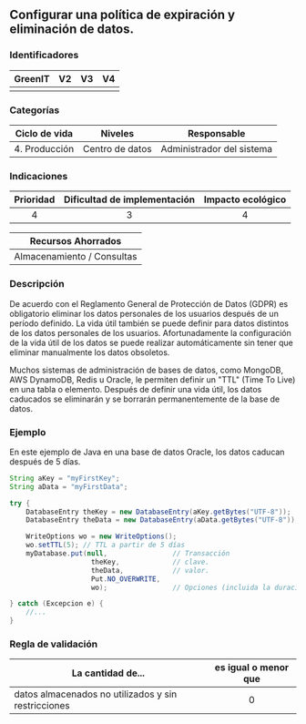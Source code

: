 ## Configurar una política de expiración y eliminación de datos.

### Identificadores

| GreenIT | V2  | V3  | V4  |
| :-----: | :-: | :-: | :-: |
|         |     |     |     |

### Categorías

| Ciclo de vida |     Niveles     |        Responsable        |
| :-----------: | :-------------: | :-----------------------: |
| 4. Producción | Centro de datos | Administrador del sistema |

### Indicaciones

| Prioridad | Dificultad de implementación | Impacto ecológico |
| :-------: | :--------------------------: | :---------------: |
|     4     |              3               |         4         |

|      Recursos Ahorrados    |
| :------------------------: |
| Almacenamiento / Consultas |

### Descripción

De acuerdo con el Reglamento General de Protección de Datos (GDPR) es obligatorio eliminar los datos personales de los usuarios después de un período definido.
La vida útil también se puede definir para datos distintos de los datos personales de los usuarios.
Afortunadamente la configuración de la vida útil de los datos se puede realizar automáticamente sin tener que eliminar manualmente los datos obsoletos.

Muchos sistemas de administración de bases de datos, como MongoDB, AWS DynamoDB, Redis u Oracle, le permiten definir un "TTL" (Time To Live) en una tabla o elemento. Después de definir una vida útil, los datos caducados se eliminarán y se borrarán permanentemente de la base de datos.

### Ejemplo

En este ejemplo de Java en una base de datos Oracle, los datos caducan después de 5 días.

```java
String aKey = "myFirstKey";
String aData = "myFirstData";

try {
    DatabaseEntry theKey = new DatabaseEntry(aKey.getBytes("UTF-8"));
    DatabaseEntry theData = new DatabaseEntry(aData.getBytes("UTF-8"));

    WriteOptions wo = new WriteOptions();
    wo.setTTL(5); // TTL a partir de 5 días
    myDatabase.put(null,                // Transacción
                    theKey,             // clave.
                    theData,            // valor.
                    Put.NO_OVERWRITE,
                    wo);                // Opciones (incluida la duración TTL).

} catch (Excepcion e) {
    //...
}
```

### Regla de validación

|                   La cantidad de...                 | es igual o menor que |
|-----------------------------------------------------| :------------------: |
| datos almacenados no utilizados y sin restricciones |          0           | 
